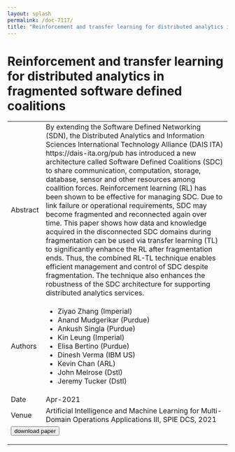 ```yaml
---
layout: splash
permalink: /doc-7117/
title: "Reinforcement and transfer learning for distributed analytics in fragmented software defined coalitions"
---
```


# Reinforcement and transfer learning for distributed analytics in fragmented software defined coalitions

<table>
    <tbody>
    <tr>
        <td>Abstract</td>
        <td>By extending the Software Defined Networking (SDN), the Distributed Analytics and Information Sciences International Technology Alliance (DAIS ITA) https://dais-ita.org/pub has introduced a new architecture called Software Defined Coalitions (SDC) to share communication, computation, storage, database, sensor and other resources among coalition forces. Reinforcement learning (RL) has been shown to be effective for managing SDC. Due to link failure or operational requirements, SDC may become fragmented and reconnected again over time. This paper shows how data and knowledge acquired in the disconnected SDC domains during fragmentation can be used via transfer learning (TL) to significantly enhance the RL after fragmentation ends. Thus, the combined RL-TL technique enables efficient management and control of SDC despite fragmentation. The technique also enhances the robustness of the SDC architecture for supporting distributed analytics services.</td>
    </tr>
    <tr>
        <td>Authors</td>
        <td>
            <ul>
                <li>Ziyao Zhang (Imperial)</li>
                <li>Anand Mudgerikar (Purdue)</li>
                <li>Ankush Singla (Purdue)</li>
                <li>Kin Leung (Imperial)</li>
                <li>Elisa Bertino (Purdue)</li>
                <li>Dinesh Verma (IBM US)</li>
                <li>Kevin Chan (ARL)</li>
                <li>John Melrose (Dstl)</li>
                <li>Jeremy Tucker (Dstl)</li>
            </ul>
        </td>
    </tr>
    <tr>
        <td>Date</td>
        <td>Apr-2021</td>
    </tr>
    <tr>
        <td>Venue</td>
        <td>Artificial Intelligence and Machine Learning for Multi-Domain Operations Applications III, SPIE DCS, 2021</td>
    </tr>
    <tr>
        <td colspan="2">
            <form method="get" action="https://www.spiedigitallibrary.org/conference-proceedings-of-spie/11746/117461W/Reinforcement-and-transfer-learning-for-distributed-analytics-in-fragmented-software/10.1117/12.2587874.short">
                <button type="submit">download paper</button>
            </form>
        </td>
    </tr>
    </tbody>
</table>
